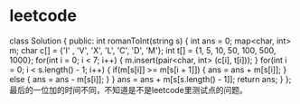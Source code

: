 # leetcode
class Solution {
public:
    int romanToInt(string s) {
        int ans = 0;
        map<char, int> m;
        char c[] = {'I'
        , 'V', 'X', 'L', 'C', 'D', 'M'};
        int t[] = {1, 5, 10, 50, 100, 500, 1000};
        for(int i = 0; i < 7; i++) {
            m.insert(pair<char, int> (c[i], t[i]));
        }
        for(int i = 0; i < s.length() - 1; i++) {
            if(m[s[i]] >= m[s[i + 1]]) {
                ans = ans + m[s[i]];
            } else {
                ans = ans - m[s[i]];
            }
        }
        ans = ans + m[s[s.length() - 1]];
        return ans;
    }
};
最后的一位加的时间不同，不知道是不是leetcode里测试点的问题。
